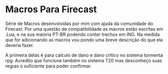 # Macros Para Firecast
Série de Macros desenvolvidas por mim com ajuda da comunidade do Firecast.
Por uma questão de compatibilidade as macros estão escritas em .Lua, e na sua maioria PT-BR podendo conter trechos em ING.
Na medida que for adicionando as macros vou pondo uma breve descrição do que ela deveria fazer.

A primeira delas é para calculo de dano e dano critico no sistema tormenta rpg. Acredito que funcione também no sistema T20 mas desconheço suas regras o suficiente para poder confirmar.
